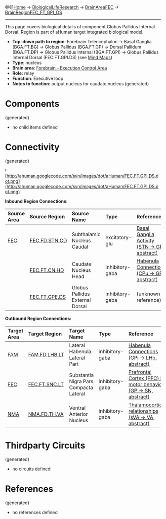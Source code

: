 @@[Home](Home.md) -> [BiologicalLifeResearch](BiologicalLifeResearch.md) -> [BrainAreaFEC](BrainAreaFEC.md) -> [BrainRegionFEC\_FT\_GPI\_DS](BrainRegionFEC_FT_GPI_DS.md)

---


This page covers biological details of component Globus Pallidus Internal Dorsal.
Region is part of aHuman target integrated biological model.

  * **Top-down path to region**: Forebrain Telencephalon -> Basal Ganglia (BGA.FT.BG) -> Globus Pallidus (BGA.FT.GP) -> Dorsal Pallidum (BGA.FT.DP) -> Globus Pallidus Internal (BGA.FT.GPI) -> Globus Pallidus Internal Dorsal (FEC.FT.GPI.DS) (see [Mind Maps](OverallMindMaps.md))
  * **Type**: nucleus
  * **Brain area**: [Forebrain - Execution Control Area](BrainAreaFEC.md)
  * **Role**: relay
  * **Function**: Executive loop
  * **Notes to function**: output nucleus for caudate nucleus
(generated)
# Components #
(generated)


  * no child items defined

# Connectivity #
(generated)


![http://ahuman.googlecode.com/svn/images/dot/aHuman/FEC.FT.GPI.DS.dot.png](http://ahuman.googlecode.com/svn/images/dot/aHuman/FEC.FT.GPI.DS.dot.png)

**Inbound Region Connections:**

| **Source Area** | **Source Region** | **Source Name** | **Type** | **Reference** |
|:----------------|:------------------|:----------------|:---------|:--------------|
| [FEC](BrainAreaFEC.md) | [FEC.FD.STN.CD](BrainRegionFEC_FD_STN_CD.md) | Subthalamic Nucleus Caudal | excitatory-glu | [Basal Ganglia Activity (STN -> GPi, abstract)](http://thebrain.mcgill.ca/flash/a/a_06/a_06_cr/a_06_cr_mou/a_06_cr_mou.html) |
|                 | [FEC.FT.CN.HD](BrainRegionFEC_FT_CN_HD.md) | Caudate Nucleus Head | inhibitory-gaba | [Habenula Connections (CPu -> GPi, abstract)](http://www.scholarpedia.org/article/Habenula) |
|                 | [FEC.FT.GPE.DS](BrainRegionFEC_FT_GPE_DS.md) | Globus Pallidus External Dorsal | inhibitory-gaba | (unknown reference) |

**Outbound Region Connections:**

| **Target Area** | **Target Region** | **Target Name** | **Type** | **Reference** |
|:----------------|:------------------|:----------------|:---------|:--------------|
| [FAM](BrainAreaFAM.md) | [FAM.FD.LHB.LT](BrainRegionFAM_FD_LHB_LT.md) | Lateral Habenula Lateral Part | inhibitory-gaba | [Habenula Connections (GPi -> LHb, abstract)](http://www.scholarpedia.org/article/Habenula) |
| [FEC](BrainAreaFEC.md) | [FEC.FT.SNC.LT](BrainRegionFEC_FT_SNC_LT.md) | Substantia Nigra Pars Compacta Lateral | inhibitory-gaba | [Prefrontal Cortex (PFC) in motor behavior (GP -> SN, abstract)](https://www.google.ru/search?hl=rutbo=ptbm=bksq=isbn:0080887988) |
| [NMA](BrainAreaNMA.md) | [NMA.FD.TH.VA](BrainRegionNMA_FD_TH_VA.md) | Ventral Anterior Nucleus | inhibitory-gaba | [Thalamocortical relationships (sVA -> VA, abstract)](http://what-when-how.com/neuroscience/the-thalamus-and-cerebral-cortex-integrative-systems-part-2/) |

# Thirdparty Circuits #
(generated)

  * no circuits defined

# References #
(generated)

  * no references defined
